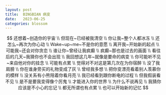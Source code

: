 ```yaml
---
layout: post
title:  BINGBIAN 病变
date:   2023-06-25
categories: blossom
---
```


$$
还想着~创造你的宇宙 \\
但现在~已经被我清空 \\
你让我~整个人都冰冻 \\
还怎么~再次为你心动 \\
Wake~up~me~不是你的意愿 \\
离开我~开始新的起点 \\
可能我~还会对你贪恋 \\
谁让你~曾经让我疯癫 \\
疯癫~那也是过去的画面 \\
看往后的几天~我猜你也不会出现 \\
我回想这几年~就像是要命的病变 \\
你可能听不见~来自他对你的挂念 \\
可能有点累 \\
觉得对不对这是第几次在为你宿醉 \\
没了我肩膀 \\
你在谁身旁买的礼物变成了灰 \\
曾经我多想 \\
把你变漂亮看着别人羡慕你的模样 \\
没关系有小熊陪着你看月亮 \\
我已经看到跟你断电的过程 \\
但我假装看不见 \\
是不是要我变得像个厉鬼 \\
才能进入你的世界 \\
为什么不说再见 \\
我猜你应该是不小心的忘记 \\
都无所谓也有点累 \\
也可以开始新的记忆
$$